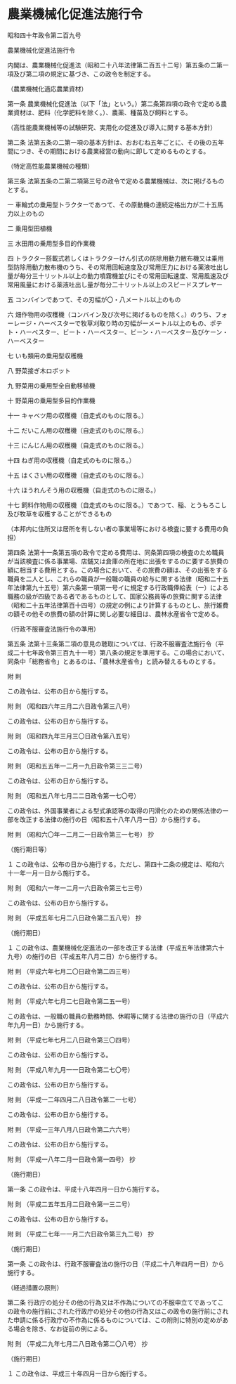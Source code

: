 # 農業機械化促進法施行令

昭和四十年政令第二百九号

農業機械化促進法施行令

内閣は、農業機械化促進法（昭和二十八年法律第二百五十二号）第五条の二第一項及び第二項の規定に基づき、この政令を制定する。

（農業機械化適応農業資材）

第一条 農業機械化促進法（以下「法」という。）第二条第四項の政令で定める農業資材は、肥料（化学肥料を除く。）、農薬、種苗及び飼料とする。

（高性能農業機械等の試験研究、実用化の促進及び導入に関する基本方針）

第二条 法第五条の二第一項の基本方針は、おおむね五年ごとに、その後の五年間につき、その期間における農業経営の動向に即して定めるものとする。

（特定高性能農業機械の種類）

第三条 法第五条の二第二項第三号の政令で定める農業機械は、次に掲げるものとする。

一 車輪式の乗用型トラクターであつて、その原動機の連続定格出力が二十五馬力以上のもの

二 乗用型田植機

三 水田用の乗用型多目的作業機

四 トラクター搭載式若しくはトラクターけん引式の防除用動力散布機又は乗用型防除用動力散布機のうち、その常用回転速度及び常用圧力における薬液吐出し量が毎分三十リットル以上の動力噴霧機並びにその常用回転速度、常用風速及び常用風量における薬液吐出し量が毎分二十リットル以上のスピードスプレヤー

五 コンバインであつて、その刃幅が〇・八メートル以上のもの

六 畑作物用の収穫機（コンバイン及び次号に掲げるものを除く。）のうち、フォーレージ・ハーベスターで牧草刈取り時の刃幅が一メートル以上のもの、ポテト・ハーベスター、ビート・ハーベスター、ビーン・ハーベスター及びケーン・ハーベスター

七 いも類用の乗用型収穫機

八 野菜接ぎ木ロボット

九 野菜用の乗用型全自動移植機

十 野菜用の乗用型多目的作業機

十一 キャベツ用の収穫機（自走式のものに限る。）

十二 だいこん用の収穫機（自走式のものに限る。）

十三 にんじん用の収穫機（自走式のものに限る。）

十四 ねぎ用の収穫機（自走式のものに限る。）

十五 はくさい用の収穫機（自走式のものに限る。）

十六 ほうれんそう用の収穫機（自走式のものに限る。）

十七 飼料作物用の収穫機（自走式のものに限る。）であつて、稲、とうもろこし及び牧草を収穫することができるもの

（本邦内に住所又は居所を有しない者の事業場等における検査に要する費用の負担）

第四条 法第十一条第五項の政令で定める費用は、同条第四項の検査のため職員が当該検査に係る事業場、店舗又は倉庫の所在地に出張をするのに要する旅費の額に相当する費用とする。この場合において、その旅費の額は、その出張をする職員を二人とし、これらの職員が一般職の職員の給与に関する法律（昭和二十五年法律第九十五号）第六条第一項第一号イに規定する行政職俸給表（一）による職務の級が四級である者であるものとして、国家公務員等の旅費に関する法律（昭和二十五年法律第百十四号）の規定の例により計算するものとし、旅行雑費の額その他その旅費の額の計算に関し必要な細目は、農林水産省令で定める。

（行政不服審査法施行令の準用）

第五条 法第十三条第二項の意見の聴取については、行政不服審査法施行令（平成二十七年政令第三百九十一号）第八条の規定を準用する。この場合において、同条中「総務省令」とあるのは、「農林水産省令」と読み替えるものとする。

附 則

この政令は、公布の日から施行する。

附 則 （昭和四六年三月二六日政令第三八号）

この政令は、公布の日から施行する。

附 則 （昭和四九年三月三〇日政令第八五号）

この政令は、公布の日から施行する。

附 則 （昭和五五年一二月一九日政令第三三二号）

この政令は、公布の日から施行する。

附 則 （昭和五八年七月二二日政令第一七〇号）

この政令は、外国事業者による型式承認等の取得の円滑化のための関係法律の一部を改正する法律の施行の日（昭和五十八年八月一日）から施行する。

附 則 （昭和六〇年一二月二一日政令第三一七号） 抄

（施行期日等）

１ この政令は、公布の日から施行する。ただし、第四十二条の規定は、昭和六十一年一月一日から施行する。

附 則 （昭和六一年一二月一六日政令第三七三号）

この政令は、公布の日から施行する。

附 則 （平成五年七月二八日政令第二五八号） 抄

（施行期日）

１ この政令は、農業機械化促進法の一部を改正する法律（平成五年法律第六十九号）の施行の日（平成五年八月二日）から施行する。

附 則 （平成六年七月二〇日政令第二四三号）

この政令は、公布の日から施行する。

附 則 （平成六年七月二七日政令第二五一号）

この政令は、一般職の職員の勤務時間、休暇等に関する法律の施行の日（平成六年九月一日）から施行する。

附 則 （平成七年七月二八日政令第三〇四号）

この政令は、公布の日から施行する。

附 則 （平成八年九月一一日政令第二七〇号）

この政令は、公布の日から施行する。

附 則 （平成一二年四月二八日政令第二一七号）

この政令は、公布の日から施行する。

附 則 （平成一三年八月八日政令第二六六号）

この政令は、公布の日から施行する。

附 則 （平成一八年二月一日政令第一四号） 抄

（施行期日）

第一条 この政令は、平成十八年四月一日から施行する。

附 則 （平成二五年五月二日政令第一三二号）

この政令は、公布の日から施行する。

附 則 （平成二七年一一月二六日政令第三九二号） 抄

（施行期日）

第一条 この政令は、行政不服審査法の施行の日（平成二十八年四月一日）から施行する。

（経過措置の原則）

第二条 行政庁の処分その他の行為又は不作為についての不服申立てであってこの政令の施行前にされた行政庁の処分その他の行為又はこの政令の施行前にされた申請に係る行政庁の不作為に係るものについては、この附則に特別の定めがある場合を除き、なお従前の例による。

附 則 （平成二九年七月二八日政令第二〇八号） 抄

（施行期日）

１ この政令は、平成三十年四月一日から施行する。
